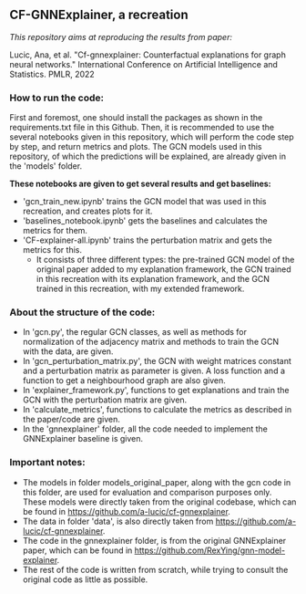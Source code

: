 ## CF-GNNExplainer, a recreation

_This repository aims at reproducing the results from paper:_

Lucic, Ana, et al. "Cf-gnnexplainer: Counterfactual explanations for graph neural networks." International Conference on Artificial Intelligence and Statistics. PMLR, 2022

### How to run the code:

First and foremost, one should install the packages as shown in the requirements.txt file in this Github.
Then, it is recommended to use the several notebooks given in this repository, which will perform the code step by step, and return metrics and plots.
The GCN models used in this repository, of which the predictions will be explained, are already given in the 'models' folder.

**These notebooks are given to get several results and get baselines:**
- 'gcn_train_new.ipynb' trains the GCN model that was used in this recreation, and creates plots for it.
- 'baselines_notebook.ipynb' gets the baselines and calculates the metrics for them.
- 'CF-explainer-all.ipynb' trains the perturbation matrix and gets the metrics for this.
  - It consists of three different types: the pre-trained GCN model of the original paper added to my explanation framework, the GCN trained in this recreation with its explanation framework, and the GCN trained in this recreation, with my extended framework.

### About the structure of the code:
- In 'gcn.py', the regular GCN classes, as well as methods for normalization of the adjacency matrix and methods to train the GCN with the data, are given.
- In 'gcn_perturbation_matrix.py', the GCN with weight matrices constant and a perturbation matrix as parameter is given. A loss function and a function to get a neighbourhood graph are also given.
- In 'explainer_framework.py', functions to get explanations and train the GCN with the perturbation matrix are given.
- In 'calculate_metrics', functions to calculate the metrics as described in the paper/code are given.
- In the 'gnnexplainer' folder, all the code needed to implement the GNNExplainer baseline is given. 

### Important notes:
- The models in folder models_original_paper, along with the gcn code in this folder, are used for evaluation and comparison purposes only.
These models were directly taken from the original codebase, which can be found in https://github.com/a-lucic/cf-gnnexplainer.  
- The data in folder 'data', is also directly taken from https://github.com/a-lucic/cf-gnnexplainer.
- The code in the gnnexplainer folder, is from the original GNNExplainer paper, which can be found in https://github.com/RexYing/gnn-model-explainer. 
- The rest of the code is written from scratch, while trying to consult the original code as little as possible.